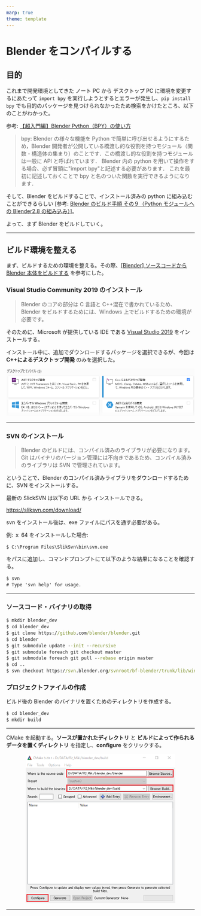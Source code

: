 ```yaml
---
marp: true
theme: template
---
```


# Blender をコンパイルする

## 目的

これまで開発環境としてきた ノート PC から デスクトップ PC に環境を変更するにあたって `import bpy` を実行しようとするとエラーが発生し、`pip install bpy` でも目的のパッケージを見つけられなかったため検索をかけたところ、以下のことがわかった。

参考: [【超入門編】Blender Python（BPY）の使い方](http://kutodatabase.com/kuto1970.shop/Works_BPYNyumon.html)

> bpy: Blender の様々な機能を Python で簡単に呼び出せるようにするため，Blender 開発者が公開している橋渡し的な役割を持つモジュール（関数・構造体の集まり）のことです．この橋渡し的な役割を持つモジュールは一般に API と呼ばれています．
> Blender 内の python を用いて操作をする場合、必ず冒頭に"import bpy"と記述する必要があります． これを最初に記述しておくことで bpy と名のついた関数を実行できるようになります．

そして、Blender をビルドすることで、インストール済みの python に組み込むことができるらしい [参考: [Blender のビルド手順 その９（Python モジュールへの Blender2.8 の組み込み）](https://bluebirdofoz.hatenablog.com/entry/2019/10/02/094415)]。

よって、まず Blender をビルドしていく。

---

## ビルド環境を整える

まず、ビルドするための環境を整える。その際、[[Blender] ソースコードから Blender 本体をビルドする](https://qiita.com/nutti/items/2a7d31e224b28142b3d6) を参考にした。

### Visual Studio Community 2019 のインストール

> Blender のコアの部分は C 言語と C++混在で書かれているため、Blender をビルドするためには、Windows 上でビルドするための環境が必要です。

そのために、Microsoft が提供している IDE である [Visual Studio 2019](https://visualstudio.microsoft.com/vs/express/) をインストールする。

インストール中に、追加でダウンロードするパッケージを選択できるが、今回は **C++によるデスクトップ開発** のみを選択した。

<div align="center">
<img src="https://raw.githubusercontent.com/rurusasu/Diary/master/%E7%94%BB%E5%83%8F/2021_0719/vs_studio_install.png" width=800>
</div>

---

### SVN のインストール

> Blender のビルドには、コンパイル済みのライブラリが必要になります。Git はバイナリのバージョン管理には不向きであるため、コンパイル済みのライブラリは SVN で管理されています。

ということで、Blender のコンパイル済みライブラリをダウンロードするために、SVN をインストールする。

最新の SlickSVN は以下の URL から インストールできる。

https://sliksvn.com/download/

svn をインストール後は、exe ファイルにパスを通す必要がある。

例: ｘ 64 をインストールした場合:

```
$ C:\Program Files\SlikSvn\bin\svn.exe
```

をパスに追加し、コマンドプロンプトにて以下のような結果になることを確認する。

```cmd
$ svn
# Type 'svn help' for usage.
```

---

### ソースコード・バイナリの取得

```cmd
$ mkdir blender_dev
$ cd blender_dev
$ git clone https://github.com/blender/blender.git
$ cd blender
$ git submodule update --init --recursive
$ git submodule foreach git checkout master
$ git submodule foreach git pull --rebase origin master
$ cd ..
$ svn checkout https://svn.blender.org/svnroot/bf-blender/trunk/lib/win64_vc12 lib/win64_vc12
```

### プロジェクトファイルの作成

ビルド後の Blender のバイナリを置くためのディレクトリを作成する。

```cmd
$ cd blender_dev
$ mkdir build
```

---

CMake を起動する。**ソースが置かれたディレクトリ** と **ビルドによって作られるデータを置くディレクトリ** を指定し、**configure** をクリックする。

<div align="center">
<img src="https://raw.githubusercontent.com/rurusasu/Diary/master/%E7%94%BB%E5%83%8F/2021_0719/cmake.png" width=400>
</div>

---

